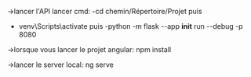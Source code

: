 →lancer l'API lancer cmd:
-cd chemin/Répertoire/Projet
puis
- venv\Scripts\activate
puis
-python -m flask --app __init__ run --debug -p 8080

→lorsque vous lancer le projet angular: 
npm install

→lancer le server local:
ng serve

